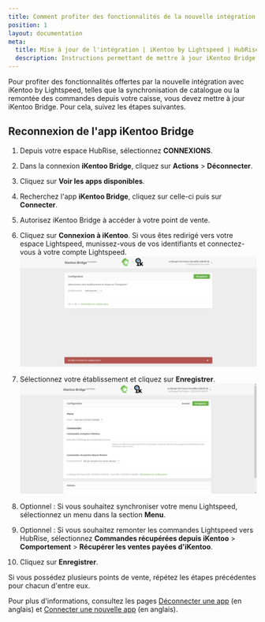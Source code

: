 ```yaml
---
title: Comment profiter des fonctionnalités de la nouvelle intégration iKentoo by Lightspeed ?
position: 1
layout: documentation
meta:
  title: Mise à jour de l'intégration | iKentoo by Lightspeed | HubRise
  description: Instructions permettant de mettre à jour iKentoo Bridge, afin de profiter des fonctionnalités offertes par la nouvelle intégration avec iKentoo by Lightspeed.
---
```


Pour profiter des fonctionnalités offertes par la nouvelle intégration avec iKentoo by Lightspeed, telles que la synchronisation de catalogue ou la remontée des commandes depuis votre caisse, vous devez mettre à jour iKentoo Bridge. Pour cela, suivez les étapes suivantes.

## Reconnexion de l'app iKentoo Bridge

1. Depuis votre espace HubRise, sélectionnez **CONNEXIONS**.

1. Dans la connexion **iKentoo Bridge**, cliquez sur **Actions** > **Déconnecter**.

1. Cliquez sur **Voir les apps disponibles**.

1. Recherchez l'app **iKentoo Bridge**, cliquez sur celle-ci puis sur **Connecter**.

1. Autorisez iKentoo Bridge à accéder à votre point de vente.

1. Cliquez sur **Connexion à iKentoo**. Si vous êtes redirigé vers votre espace Lightspeed, munissez-vous de vos identifiants et connectez-vous à votre compte Lightspeed.
   ![Mettre à jour iKentoo Bridge - Choix de l'établissement](../../images/012-fr-choix-etablissement.png)

1. Sélectionnez votre établissement et cliquez sur **Enregistrer**.
   ![Mettre à jour iKentoo Bridge - Configuration terminée](../../images/013-fr-configuration-terminee.png)

1. Optionnel : Si vous souhaitez synchroniser votre menu Lightspeed, sélectionnez un menu dans la section **Menu**.

1. Optionnel : Si vous souhaitez remonter les commandes Lightspeed vers HubRise, sélectionnez **Commandes récupérées depuis iKentoo** > **Comportement** > **Récupérer les ventes payées d'iKentoo**.

1. Cliquez sur **Enregistrer**.

Si vous possédez plusieurs points de vente, répétez les étapes précédentes pour chacun d'entre eux.

Pour plus d'informations, consultez les pages [Déconnecter une app](/docs/connections/#disconnect-app) (en anglais) et [Connecter une nouvelle app](/docs/connections/#connecting-a-new-app) (en anglais).